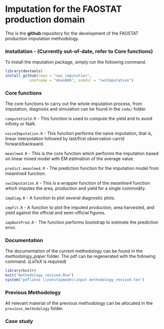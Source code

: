# Imputation for the FAOSTAT production domain

This is the **github** repository for the development of the FAOSTAT
production imputation methodology.


### Installation - (Currently out-of-date, refer to **Core functions**)
To install the imputation package, simply run the following command. 

```r
library(devtools)
install_github(repo = "sws_imputation", 
	       username = "mkao006", subdir = "swsImputation")
```


### Core functions

The core functions to carry out the whole imputation process, from
imputation, diagnosis and simulation can be found in the `code/`
folder.

`computeYield.R` - This function is used to compute the yield and
to avoid infinity or NaN.

`naiveImputation.R` - This function performs the naive imputation, that
is, linear interpolation followed by last/first observation carrid
forward/backward.

`meanlme4.R` - This is the core function which performs the
imputation based on linear mixed model with EM estimation of the
average value.

`predict.meanlme4.R` - The prediction function for the imputation
model from meanlme4 function.

`swsImputation.R` - This is a wrapper function of the
*meanlme4* function which imputes the area, production and yield for
a single commodity.

`impDiag.R` - A function to plot several diagnostic plots.

`impFit.R` - A function to plot the imputed production, area
harvested, and yield against the official and semi-official figures.

`impBootPred.R` - The function performs bootstrap to estimate the
prediction error.

### Documentation

The documentation of the current methodology can be found in the
*methodology_paper* folder. The pdf can be regenerated with the
following command. (*LaTeX* is required)

```r
library(knitr)
knit("methodology_revised.Rnw")
system("pdflatex \\nonstopmode\\input methodology_revised.tex")
```

### Previous Methodology

All relevant material of the previous methodology can be allocated in
the `previous_methodology` folder.

### Case study

